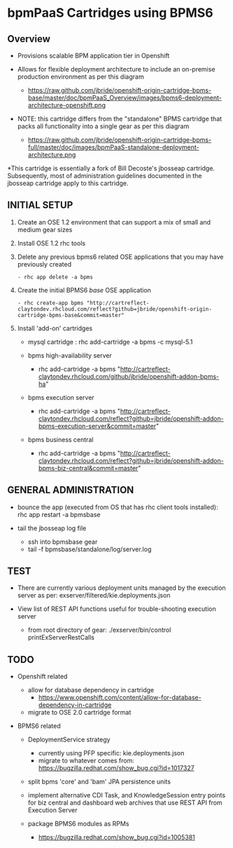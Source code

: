 bpmPaaS Cartridges using BPMS6
==============================

Overview
------------------
* Provisions scalable BPM application tier in Openshift
* Allows for flexible deployment architecture to include an on-premise production environment as per this diagram

    - https://raw.github.com/jbride/openshift-origin-cartridge-bpms-base/master/doc/bpmPaaS_Overview/images/bpms6-deployment-architecture-openshift.png

* NOTE:  this cartridge differs from the "standalone" BPMS cartridge that packs all functionality into a single gear as per this diagram

    - https://raw.github.com/jbride/openshift-origin-cartridge-bpms-full/master/doc/images/bpmPaaS-standalone-deployment-architecture.png

*This cartridge is essentially a fork of Bill Decoste's jbosseap cartridge.  Subsequently, most of administration guidelines documented in the jbosseap cartridge apply to this cartridge.


INITIAL SETUP
-----------------
1.  Create an OSE 1.2 environment that can support a mix of small and medium gear sizes
2.  Install OSE 1.2 rhc tools

3.  Delete any previous bpms6 related OSE applications that you may have previously created

        - rhc app delete -a bpms

4.  Create the initial BPMS6 *base* OSE application

        - rhc create-app bpms "http://cartreflect-claytondev.rhcloud.com/reflect?github=jbride/openshift-origin-cartridge-bpms-base&commit=master"

5.  Install 'add-on' cartridges
    
    - mysql cartridge :     rhc add-cartridge -a bpms -c mysql-5.1

    - bpms high-availability server
        - rhc add-cartridge -a bpms "http://cartreflect-claytondev.rhcloud.com/github/jbride/openshift-addon-bpms-ha"

    - bpms execution server
        - rhc add-cartridge -a bpms "http://cartreflect-claytondev.rhcloud.com/reflect?github=jbride/openshift-addon-bpms-execution-server&commit=master" 

    - bpms business central
        - rhc add-cartridge -a bpms "http://cartreflect-claytondev.rhcloud.com/reflect?github=jbride/openshift-addon-bpms-biz-central&commit=master" 



GENERAL ADMINISTRATION          
--------------------
  - bounce the app
    (executed from OS that has rhc client tools installed):   rhc app restart -a bpmsbase

  - tail the jbosseap log file
    - ssh into bpmsbase gear
    - tail -f bpmsbase/standalone/log/server.log


TEST
--------------------
* There are currently various deployment units managed by the execution server as per:  exserver/filtered/kie.deployments.json
* View list of REST API functions useful for trouble-shooting execution server

    - from root directory of gear:   ./exserver/bin/control printExServerRestCalls

  
    
    
TODO
----
  - Openshift related
    - allow for database dependency in cartridge
        - https://www.openshift.com/content/allow-for-database-dependency-in-cartridge
    - migrate to OSE 2.0 cartridge format

  - BPMS6 related

    - DeploymentService strategy
        - currently using PFP specific:  kie.deployments.json
        - migrate to whatever comes from: https://bugzilla.redhat.com/show_bug.cgi?id=1017327

    - split bpms 'core' and 'bam' JPA persistence units

    - implement alternative CDI Task, and KnowledgeSession entry points for biz central and dashboard web archives that use REST API from Execution Server

    - package BPMS6 modules as RPMs
        - https://bugzilla.redhat.com/show_bug.cgi?id=1005381

